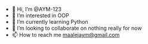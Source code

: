 - 👋 Hi, I’m @AYM-123
- 👀 I’m interested in OOP
- 🌱 I’m currently learning Python
- 💞️ I’m looking to collaborate on nothing really for now
- 📫 How to reach me maalejaym@gmail.com

<!---
AYM-123/AYM-123 is a ✨ special ✨ repository because its `README.md` (this file) appears on your GitHub profile.
You can click the Preview link to take a look at your changes.
--->

